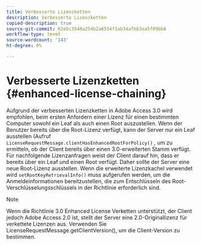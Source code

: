 ```yaml
---
title: Verbesserte Lizenzketten
description: Verbesserte Lizenzketten
copied-description: true
source-git-commit: 02ebc3548a254b2a6554f1ab34afbb3ea5f09bb8
workflow-type: tm+mt
source-wordcount: '143'
ht-degree: 0%

---
```


# Verbesserte Lizenzketten {#enhanced-license-chaining}

Aufgrund der verbesserten Lizenzketten in Adobe Access 3.0 wird empfohlen, beim ersten Anfordern einer Lizenz für einen bestimmten Computer sowohl ein Leaf als auch einen Root auszustellen. Wenn der Benutzer bereits über die Root-Lizenz verfügt, kann der Server nur ein Leaf ausstellen (Aufruf `LicenseRequestMessage.clientHasEnhancedRootForPolicy()` , um zu ermitteln, ob der Client bereits über einen 3.0-erweiterten Stamm verfügt. Für nachfolgende Lizenzanfragen weist der Client darauf hin, dass er bereits über ein Leaf und einen Root verfügt. Daher sollte der Server eine neue Root-Lizenz ausstellen. Wenn die erweiterte Lizenzkachel verwendet wird `setRootKeyRetrievalInfo()` muss aufgerufen werden, um die Anmeldeinformationen bereitzustellen, die zum Entschlüsseln des Root-Verschlüsselungsschlüssels in der Richtlinie erforderlich sind.

>[!NOTE]
>
>Wenn die Richtlinie 3.0 Enhanced License Verketten unterstützt, der Client jedoch Adobe Access 2.0 ist, stellt der Server eine 2.0-Originallizenz für verkettete Lizenzen aus. Verwenden Sie LicenseRequestMessage.getClientVersion(), um die Client-Version zu bestimmen.
